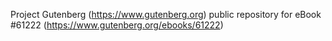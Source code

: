 Project Gutenberg (https://www.gutenberg.org) public repository for eBook #61222 (https://www.gutenberg.org/ebooks/61222)

